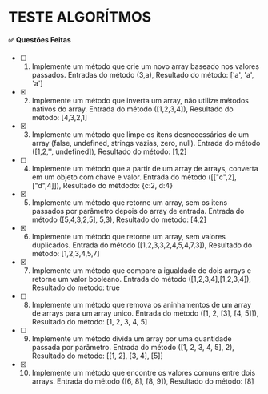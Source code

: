 # TESTE ALGORÍTMOS

<h4>✅ Questões Feitas</h4>

-[ ] 1) Implemente um método que crie um novo array baseado nos valores passados.
   Entradas do método (3,a), Resultado do método: ['a', 'a', 'a']

-[x] 2) Implemente um método que inverta um array, não utilize métodos nativos do array.
   Entrada do método ([1,2,3,4]), Resultado do método: [4,3,2,1]

-[x] 3) Implemente um método que limpe os itens desnecessários de um array (false, undefined, strings vazias, zero, null).
   Entrada do método ([1,2,'', undefined]), Resultado do método: [1,2]

-[ ] 4) Implemente um método que a partir de um array de arrays, converta em um objeto com chave e valor.
   Entrada do método ([["c",2],["d",4]]), Resultado do métdodo: {c:2, d:4}

-[x] 5) Implemente um método que retorne um array, sem os itens passados por parâmetro depois do array de entrada. Entrada do método ([5,4,3,2,5], 5,3), Resultado do método: [4,2]

-[x] 6) Implemente um método que retorne um array, sem valores duplicados.
   Entrada do método ([1,2,3,3,2,4,5,4,7,3]), Resultado do método: [1,2,3,4,5,7]

-[x] 7) Implemente um método que compare a igualdade de dois arrays e retorne um valor booleano.
   Entrada do método ([1,2,3,4],[1,2,3,4]), Resultado do método: true

-[ ] 8) Implemente um método que remova os aninhamentos de um array de arrays para um array unico.
   Entrada do método ([1, 2, [3], [4, 5]]), Resultado do método: [1, 2, 3, 4, 5]

-[ ] 9) Implemente um método divida um array por uma quantidade passada por parâmetro.
   Entrada do método ([1, 2, 3, 4, 5], 2), Resultado do método: [[1, 2], [3, 4], [5]]

-[x] 10) Implemente um método que encontre os valores comuns entre dois arrays.
    Entrada do método ([6, 8], [8, 9]), Resultado do método: [8]
